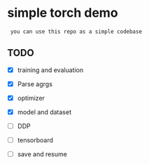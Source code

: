 # simple torch demo 
``` you can use this repo as a simple codebase```

## TODO

- [x] training and evaluation
- [x] Parse agrgs  
- [x] optimizer
- [x] model and dataset 
- [ ] DDP 
- [ ] tensorboard 
- [ ] save and resume 
  
